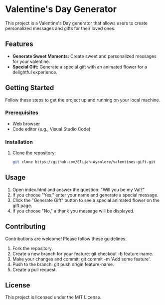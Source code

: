 # Valentine's Day Generator

This project is a Valentine's Day generator that allows users to create personalized messages and gifts for their loved ones.

## Features

- **Generate Sweet Moments:** Create sweet and personalized messages for your valentine.
- **Special Gift:** Generate a special gift with an animated flower for a delightful experience.

## Getting Started

Follow these steps to get the project up and running on your local machine.

### Prerequisites

- Web browser
- Code editor (e.g., Visual Studio Code)

### Installation

1. Clone the repository:

   ```bash
   git clone https://github.com/Elijah-Ayanlere/valentines-gift.git
## Usage
1. Open index.html and answer the question: "Will you be my Val?"
2. If you choose "Yes," enter your name and generate a special message.
3. Click the "Generate Gift" button to see a special animated flower on the gift page.
4. If you choose "No," a thank you message will be displayed.
 
## Contributing
Contributions are welcome! Please follow these guidelines:

1. Fork the repository.
2. Create a new branch for your feature: git checkout -b feature-name.
3. Make your changes and commit: git commit -m 'Add some feature'.
4. Push to the branch: git push origin feature-name.
5. Create a pull request.

## License
This project is licensed under the MIT License.

